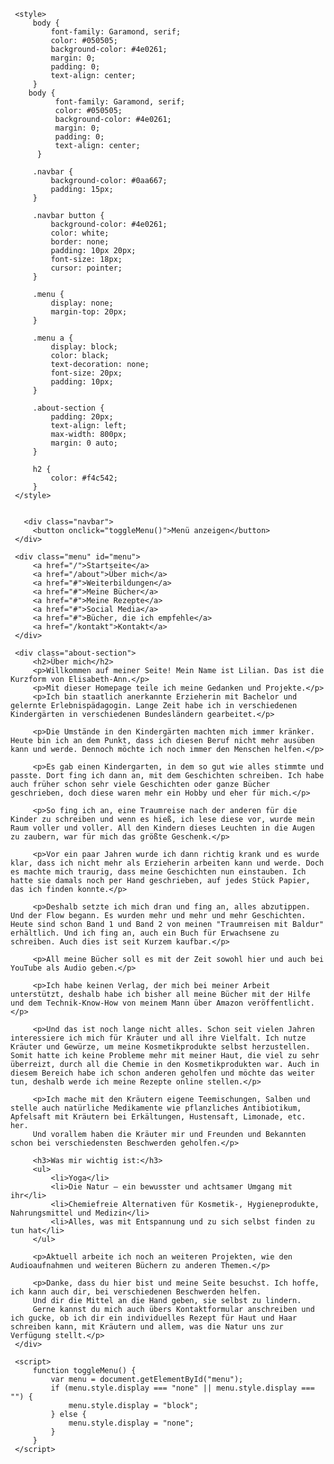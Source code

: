 
 <html lang="de">
 <head>
     <link rel="icon" type="image/x-icon" href="favicon.ico">
     <meta charset="UTF-8">
     <meta name="viewport" content="width=device-width, initial-scale=1.0">
    
     <style>
         body {
             font-family: Garamond, serif;
             color: #050505;
             background-color: #4e0261;
             margin: 0;
             padding: 0;
             text-align: center;
         }
        body {
              font-family: Garamond, serif;
              color: #050505;
              background-color: #4e0261;
              margin: 0;
              padding: 0;
              text-align: center;
          }
 
         .navbar {
             background-color: #0aa667;
             padding: 15px;
         }
 
         .navbar button {
             background-color: #4e0261;
             color: white;
             border: none;
             padding: 10px 20px;
             font-size: 18px;
             cursor: pointer;
         }
 
         .menu {
             display: none;
             margin-top: 20px;
         }
 
         .menu a {
             display: block;
             color: black;
             text-decoration: none;
             font-size: 20px;
             padding: 10px;
         }
 
         .about-section {
             padding: 20px;
             text-align: left;
             max-width: 800px;
             margin: 0 auto;
         }
 
         h2 {
             color: #f4c542;
         }
     </style>

 
       <div class="navbar">
         <button onclick="toggleMenu()">Menü anzeigen</button>
     </div>
 
     <div class="menu" id="menu">
         <a href="/">Startseite</a>
         <a href="/about">Über mich</a>
         <a href="#">Weiterbildungen</a>
         <a href="#">Meine Bücher</a>
         <a href="#">Meine Rezepte</a>
         <a href="#">Social Media</a>
         <a href="#">Bücher, die ich empfehle</a>
         <a href="/kontakt">Kontakt</a>
     </div>
 
     <div class="about-section">
         <h2>Über mich</h2>
         <p>Willkommen auf meiner Seite! Mein Name ist Lilian. Das ist die Kurzform von Elisabeth-Ann.</p>
         <p>Mit dieser Homepage teile ich meine Gedanken und Projekte.</p>
         <p>Ich bin staatlich anerkannte Erzieherin mit Bachelor und gelernte Erlebnispädagogin. Lange Zeit habe ich in verschiedenen Kindergärten in verschiedenen Bundesländern gearbeitet.</p>
 
         <p>Die Umstände in den Kindergärten machten mich immer kränker. Heute bin ich an dem Punkt, dass ich diesen Beruf nicht mehr ausüben kann und werde. Dennoch möchte ich noch immer den Menschen helfen.</p>
 
         <p>Es gab einen Kindergarten, in dem so gut wie alles stimmte und passte. Dort fing ich dann an, mit dem Geschichten schreiben. Ich habe auch früher schon sehr viele Geschichten oder ganze Bücher geschrieben, doch diese waren mehr ein Hobby und eher für mich.</p>
 
         <p>So fing ich an, eine Traumreise nach der anderen für die Kinder zu schreiben und wenn es hieß, ich lese diese vor, wurde mein Raum voller und voller. All den Kindern dieses Leuchten in die Augen zu zaubern, war für mich das größte Geschenk.</p>
 
         <p>Vor ein paar Jahren wurde ich dann richtig krank und es wurde klar, dass ich nicht mehr als Erzieherin arbeiten kann und werde. Doch es machte mich traurig, dass meine Geschichten nun einstauben. Ich hatte sie damals noch per Hand geschrieben, auf jedes Stück Papier, das ich finden konnte.</p>
 
         <p>Deshalb setzte ich mich dran und fing an, alles abzutippen. Und der Flow begann. Es wurden mehr und mehr und mehr Geschichten. Heute sind schon Band 1 und Band 2 von meinen "Traumreisen mit Baldur" erhältlich. Und ich fing an, auch ein Buch für Erwachsene zu schreiben. Auch dies ist seit Kurzem kaufbar.</p>
 
         <p>All meine Bücher soll es mit der Zeit sowohl hier und auch bei YouTube als Audio geben.</p>
 
         <p>Ich habe keinen Verlag, der mich bei meiner Arbeit unterstützt, deshalb habe ich bisher all meine Bücher mit der Hilfe und dem Technik-Know-How von meinem Mann über Amazon veröffentlicht.</p>
 
         <p>Und das ist noch lange nicht alles. Schon seit vielen Jahren interessiere ich mich für Kräuter und all ihre Vielfalt. Ich nutze Kräuter und Gewürze, um meine Kosmetikprodukte selbst herzustellen. Somit hatte ich keine Probleme mehr mit meiner Haut, die viel zu sehr überreizt, durch all die Chemie in den Kosmetikprodukten war. Auch in diesem Bereich habe ich schon anderen geholfen und möchte das weiter tun, deshalb werde ich meine Rezepte online stellen.</p>
 
         <p>Ich mache mit den Kräutern eigene Teemischungen, Salben und stelle auch natürliche Medikamente wie pflanzliches Antibiotikum, Apfelsaft mit Kräutern bei Erkältungen, Hustensaft, Limonade, etc. her.
         Und vorallem haben die Kräuter mir und Freunden und Bekannten schon bei verschiedensten Beschwerden geholfen.</p>
 
         <h3>Was mir wichtig ist:</h3>
         <ul>
             <li>Yoga</li>
             <li>Die Natur – ein bewusster und achtsamer Umgang mit ihr</li>
             <li>Chemiefreie Alternativen für Kosmetik-, Hygieneprodukte, Nahrungsmittel und Medizin</li>
             <li>Alles, was mit Entspannung und zu sich selbst finden zu tun hat</li>
         </ul>
 
         <p>Aktuell arbeite ich noch an weiteren Projekten, wie den Audioaufnahmen und weiteren Büchern zu anderen Themen.</p>
 
         <p>Danke, dass du hier bist und meine Seite besuchst. Ich hoffe, ich kann auch dir, bei verschiedenen Beschwerden helfen.
         Und dir die Mittel an die Hand geben, sie selbst zu lindern.
         Gerne kannst du mich auch übers Kontaktformular anschreiben und ich gucke, ob ich dir ein individuelles Rezept für Haut und Haar schreiben kann, mit Kräutern und allem, was die Natur uns zur Verfügung stellt.</p>
     </div>
 
     <script>
         function toggleMenu() {
             var menu = document.getElementById("menu");
             if (menu.style.display === "none" || menu.style.display === "") {
                 menu.style.display = "block";
             } else {
                 menu.style.display = "none";
             }
         }
     </script>


